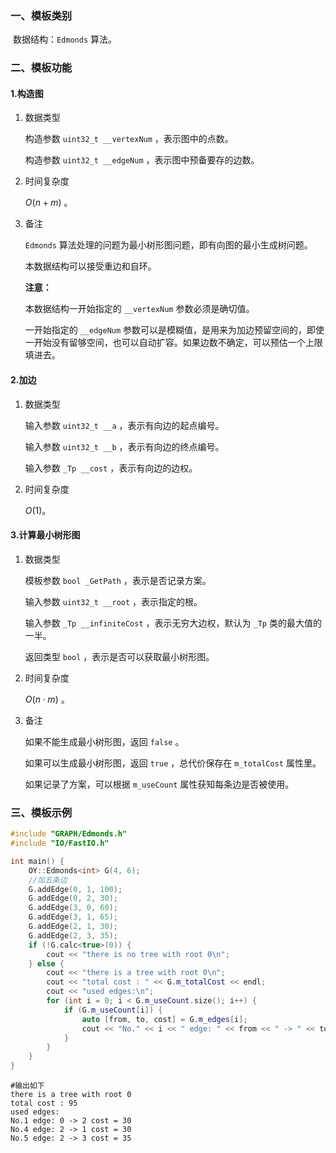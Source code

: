 ### 一、模板类别

​	数据结构：`Edmonds` 算法。

### 二、模板功能

#### 1.构造图

1. 数据类型

   构造参数 `uint32_t __vertexNum`​ ，表示图中的点数。

   构造参数 `uint32_t __edgeNum` ，表示图中预备要存的边数。

2. 时间复杂度

   $O(n+m)$ 。

3. 备注

   `Edmonds` 算法处理的问题为最小树形图问题，即有向图的最小生成树问题。

   本数据结构可以接受重边和自环。
   
   **注意：**

   本数据结构一开始指定的 `__vertexNum` 参数必须是确切值。
   
   一开始指定的 `__edgeNum` 参数可以是模糊值，是用来为加边预留空间的，即使一开始没有留够空间，也可以自动扩容。如果边数不确定，可以预估一个上限填进去。

#### 2.加边

1. 数据类型

   输入参数 `uint32_t __a`​ ，表示有向边的起点编号。

   输入参数 `uint32_t __b` ，表示有向边的终点编号。

   输入参数 `_Tp __cost` ，表示有向边的边权。

2. 时间复杂度

   $O(1)$。


#### 3.计算最小树形图

1. 数据类型

   模板参数 `bool _GetPath` ，表示是否记录方案。

   输入参数 `uint32_t __root` ，表示指定的根。

   输入参数 `_Tp __infiniteCost` ，表示无穷大边权，默认为 `_Tp` 类的最大值的一半。

   返回类型 `bool` ，表示是否可以获取最小树形图。

2. 时间复杂度

   $O(n\cdot m)$ 。

3. 备注

   如果不能生成最小树形图，返回 `false` 。

   如果可以生成最小树形图，返回 `true` ，总代价保存在 `m_totalCost` 属性里。

   如果记录了方案，可以根据 `m_useCount` 属性获知每条边是否被使用。

### 三、模板示例

```c++
#include "GRAPH/Edmonds.h"
#include "IO/FastIO.h"

int main() {
    OY::Edmonds<int> G(4, 6);
    //加五条边
    G.addEdge(0, 1, 100);
    G.addEdge(0, 2, 30);
    G.addEdge(3, 0, 60);
    G.addEdge(3, 1, 65);
    G.addEdge(2, 1, 30);
    G.addEdge(2, 3, 35);
    if (!G.calc<true>(0)) {
        cout << "there is no tree with root 0\n";
    } else {
        cout << "there is a tree with root 0\n";
        cout << "total cost : " << G.m_totalCost << endl;
        cout << "used edges:\n";
        for (int i = 0; i < G.m_useCount.size(); i++) {
            if (G.m_useCount[i]) {
                auto [from, to, cost] = G.m_edges[i];
                cout << "No." << i << " edge: " << from << " -> " << to << " cost = " << cost << '\n';
            }
        }
    }
}
```

```
#输出如下
there is a tree with root 0
total cost : 95
used edges:
No.1 edge: 0 -> 2 cost = 30
No.4 edge: 2 -> 1 cost = 30
No.5 edge: 2 -> 3 cost = 35

```

